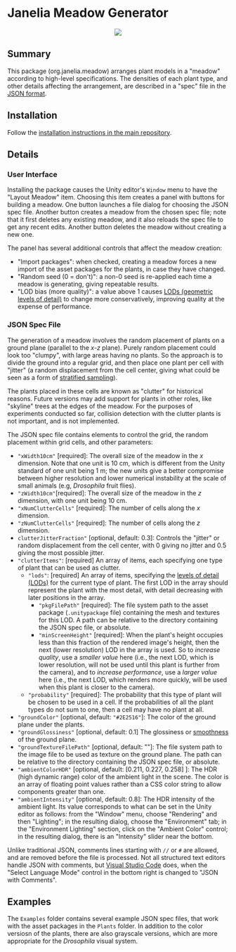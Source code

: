 # Janelia Meadow Generator

<p align="center">
<img src="Examples/example.png">
</p>

## Summary

This package (org.janelia.meadow) arranges plant models in a "meadow" according to high-level specifications.  The densities of each plant type, and other details affecting the arrangement, are described in a "spec" file in the [JSON format](https://en.wikipedia.org/wiki/JSON).  

## Installation

Follow the [installation instructions in the main repository](https://github.com/JaneliaSciComp/janelia-unity-toolkit/blob/master/README.md#installation).

## Details

### User Interface

Installing the package causes the Unity editor's `Window` menu to have the "Layout Meadow" item.  Choosing this item creates a panel with buttons for building a meadow.  One button launches a file dialog for choosing the JSON spec file.  Another button creates a meadow from the chosen spec file; note that it first deletes any existing meadow, and it also reloads the spec file to get any recent edits.  Another button deletes the meadow without creating a new one.

The panel has several additional controls that affect the meadow creation:
* "Import packages": when checked, creating a meadow forces a new import of the asset packages for the plants, in case they have changed.
* "Random seed (0 = don't)": a non-0 seed is re-applied each time a meadow is generating, giving repeatable results.
* "LOD bias (more quality)": a value above 1 causes [LODs (geometric levels of detail)](https://docs.unity3d.com/Manual/LevelOfDetail.html) to change more conservatively, improving quality at the expense of performance.

### JSON Spec File

The generation of a meadow involves the random placement of plants on a ground plane (parallel to the _x-z_ plane).  Purely random placement could look too "clumpy", with large areas having no plants.  So the approach is to divide the ground into a regular grid, and then place one plant per cell with "jitter" (a random displacement from the cell center, giving what could be seen as a form of [stratified sampling](https://en.wikipedia.org/wiki/Stratified_sampling)).

The plants placed in these cells are known as "clutter" for historical reasons.  Future versions may add support for plants in other roles, like "skyline" trees at the edges of the meadow.  For the purposes of experiments conducted so far, collision detection with the clutter plants is not important, and is not implemented.

The JSON spec file contains elements to control the grid,  the random placement within grid cells, and other parameters:

* `"xWidth10cm"` [required]: The overall size of the meadow in the _x_ dimension.  Note that one unit is 10 cm, which is different from the Unity standard of one unit being 1 m; the new units give a better compromise between higher resolution and lower numerical instability at the scale of small animals (e.g, _Drosophila_ fruit flies).
* `"zWidth10cm"`[required]: The overall size of the meadow in the _z_ dimension, with one unit being 10 cm.
* `"xNumClutterCells"` [required]: The number of cells along the _x_ dimension.
* `"zNumClutterCells"` [required]: The number of cells along the _z_ dimension.
* `clutterJitterFraction"` [optional, default: 0.3]: Controls the "jitter" or random displacement from the cell center, with 0 giving no jitter and 0.5 giving the most possible jitter.
* `"clutterItems"`: [required] An array of items, each specifying one type of plant that can be used as clutter.
  * `"lods"`: [required] An array of items, specifying the [levels of detail (LODs)](https://docs.unity3d.com/Manual/LevelOfDetail.html) for the current type of plant.  The first LOD in the array should represent the plant with the most detail, with detail decreasing with later positions in the array.
    * `"pkgFilePath"` [required]: The file system path to the asset package (`.unitypackage` file) containing the mesh and textures for this LOD.  A path can be relative to the directory containing the JSON spec file, or absolute.
    * `"minScreenHeight"` [required]: When the plant's height occupies less than this fraction of the rendered image's height, then the next (lower resolution) LOD in the array is used.  So to _increase quality_, use a _smaller value_ here (i.e., the next LOD, which is lower resolution, will not be used until this plant is further from the camera), and to _increase performance_, use a _larger value_ here (i.e., the next LOD, which renders more quickly, will be used when this plant is closer to the camera).
  * `"probability"` [required]: The probability that this type of plant will be chosen to be used in a cell.  If the probabilities of all the plant types do not sum to one, then a cell may have no plant at all.
* `"groundColor"` [optional, default: `"#2E2516"`]: The color of the ground plane under the plants.
* `"groundGlossiness"` [optional, default: 0.1] The glossiness or [smoothness](https://docs.:unity3d.com/Manual/StandardShaderMaterialParameterSmoothness.html) of the ground plane.
* `"groundTextureFilePath"` [optional, default: ""]: The file system path to the image file to be used as texture on the ground plane.  The path can be relative to the directory containing the JSON spec file, or absolute.
* `"ambientColorHDR"` [optional, default: [0.211, 0.227, 0.258] ]: The HDR (high dynamic range) color of the ambient light in the scene.  The color is an array of floating point values rather than a CSS color string to allow components greater than one.
* `"ambientIntensity"` [optional, default: 0.8]: The HDR intensity of the ambient light.  Its value corresponds to what can be set in the Unity editor as follows: from the "Window" menu, choose "Rendering" and then "Lighting"; in the resulting dialog, choose the "Environment" tab; in the "Environment Lighting" section, click on the "Ambient Color" control; in the resulting dialog, there is an "Intensity" slider near the bottom.

Unlike traditional JSON, comments lines starting with `//` or `#` are allowed, and are removed before the file is processed.  Not all structured text editors handle JSON with comments, but [Visual Studio Code](https://code.visualstudio.com) does, when the "Select Language Mode" control in the bottom right is changed to "JSON with Comments".

## Examples

The `Examples` folder contains several example JSON spec files, that work with the asset packages in the `Plants` folder.  In addition to the color versiosn of the plants, there are also grayscale versions, which are more appropriate for the _Drosophila_ visual system.
